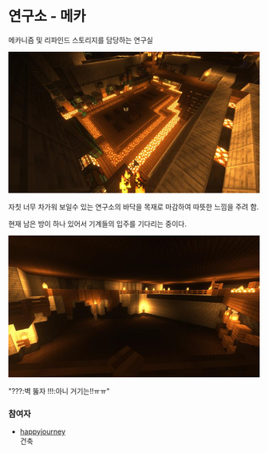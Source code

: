 # 연구소 - 메카

메카니즘 및 리파인드 스토리지를 담당하는 연구실

![asdf](../../asset/buildings/lab_meka_lab/main.jpg)

자칫 너무 차가워 보일수 있는 연구소의 바닥을 목재로 마감하여 따뜻한 느낌을 주려 함.

현재 남은 방이 하나 있어서 기계들의 입주를 기다리는 중이다.

![asdf](../../asset/buildings/lab_meka_lab/sub1.jpg)

"???:벽 뚫자 !!!:아니 거기는!!ㅠㅠ" 

### 참여자
<!-- player_desc_open -->
- [happyjourney](../members/happyjourney.md)  
건축
<!-- player_desc_close-->